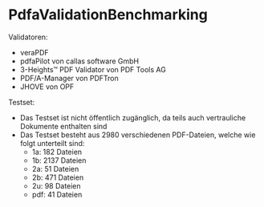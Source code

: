# PdfaValidationBenchmarking

Validatoren:
* veraPDF
* pdfaPilot von callas software GmbH
* 3-Heights™ PDF Validator von PDF Tools AG
* PDF/A-Manager von PDFTron
* JHOVE von OPF

Testset:
* Das Testset ist nicht öffentlich zugänglich, da teils auch vertrauliche Dokumente enthalten sind
* Das Testset besteht aus 2980 verschiedenen PDF-Dateien, welche wie folgt unterteilt sind:
  * 1a:  182 Dateien
  * 1b: 2137 Dateien
  * 2a:   51 Dateien
  * 2b:  471 Dateien
  * 2u:   98 Dateien
  * pdf:  41 Dateien
